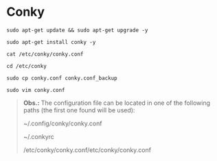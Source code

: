 # Conky

```shell
sudo apt-get update && sudo apt-get upgrade -y
```
```shell
sudo apt-get install conky -y
```
```shell
cat /etc/conky/conky.conf
```
```shell
cd /etc/conky
```
```shell
sudo cp conky.conf conky.conf_backup
```
```shell
sudo vim conky.conf
```


> **Obs.:**
The configuration file can be located in one of the following paths (the first one found will be used):
> 
> ~/.config/conky/conky.conf
> 
> ~/.conkyrc
> 
> /etc/conky/conky.conf/etc/conky/conky.conf
